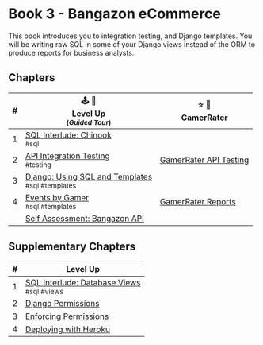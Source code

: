 # Book 3 - Bangazon eCommerce

This book introduces you to integration testing, and  Django templates. You will be writing raw SQL in some of your Django views instead of the ORM to produce reports for business analysts.

## Chapters

| # | 🕹 🎲 <br/> Level Up <br/><sub>(_Guided Tour_)</sub> | ⭐️ 🎯 <br/> GamerRater <br/> |
|--|--|--|
| 1 | [SQL Interlude: Chinook](./chapters/CHINOOK.md) <br/> <sub style="font-size:0.85rem;">#sql</sub> |  |
| 2 | [API Integration Testing](./chapters/TESTING.md) <br/> <sub style="font-size:0.85rem;">#testing</sub> | [GamerRater API Testing](./chapters/GR_TESTS.md) |  |
| 3 | [Django: Using SQL and Templates](./chapters/DJANGO_TEMPLATES.md) <br/> <sub style="font-size:0.85rem;">#sql #templates</sub> |  |  |
| 4 | [Events by Gamer](./chapters/LU_EVENTS_BY_GAMER.md) <br/> <sub style="font-size:0.85rem;">#sql #templates</sub> | [GamerRater Reports](./chapters/GR_REPORTS.md) |  |
| | [Self Assessment: Bangazon API](./chapters/BANG_SETUP.md) |  |

## Supplementary Chapters

| # | Level Up |
|--|--|
| 1 | [SQL Interlude: Database Views](./chapters/DB_VIEWS.md) <br/> <sub style="font-size:0.85rem;">#sql #views</sub>
| 2 | [Django Permissions](./chapters/DJANGO_PERMISSIONS.md)
| 3 | [Enforcing Permissions](./chapters/DJANGO_ENFORCING_PERMISSIONS.md)
| 4 | [Deploying with Heroku](./chapters/HEROKU_DEPLOYMENT.md)
